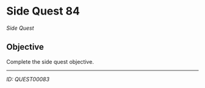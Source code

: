 # Side Quest 84

*Side Quest*

## Objective
Complete the side quest objective.

---
*ID: QUEST00083*